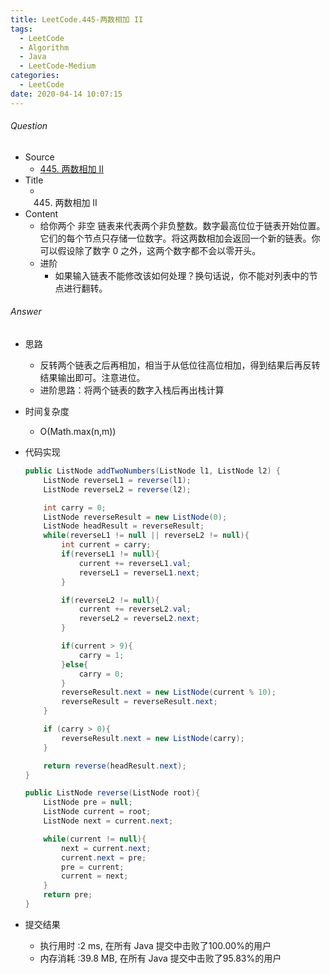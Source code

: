 ```yaml
---
title: LeetCode.445-两数相加 II
tags:
  - LeetCode
  - Algorithm
  - Java
  - LeetCode-Medium
categories:
  - LeetCode
date: 2020-04-14 10:07:15
---
```

###### Question
- Source
	- [445. 两数相加 II](https://leetcode-cn.com/problems/add-two-numbers-ii/) 
- Title
	- 445. 两数相加 II 
- Content
	- 给你两个 非空 链表来代表两个非负整数。数字最高位位于链表开始位置。它们的每个节点只存储一位数字。将这两数相加会返回一个新的链表。你可以假设除了数字 0 之外，这两个数字都不会以零开头。
	- 进阶
		- 如果输入链表不能修改该如何处理？换句话说，你不能对列表中的节点进行翻转。

<!--more-->

###### Answer
- 思路
	- 反转两个链表之后再相加，相当于从低位往高位相加，得到结果后再反转结果输出即可。注意进位。 
	- 进阶思路：将两个链表的数字入栈后再出栈计算
- 时间复杂度
	- O(Math.max(n,m)) 	
- 代码实现

	```Java
	public ListNode addTwoNumbers(ListNode l1, ListNode l2) {
        ListNode reverseL1 = reverse(l1);
        ListNode reverseL2 = reverse(l2);

        int carry = 0;
        ListNode reverseResult = new ListNode(0);
        ListNode headResult = reverseResult;
        while(reverseL1 != null || reverseL2 != null){
            int current = carry;
            if(reverseL1 != null){
                current += reverseL1.val;
                reverseL1 = reverseL1.next;
            }

            if(reverseL2 != null){
                current += reverseL2.val;
                reverseL2 = reverseL2.next;
            }

            if(current > 9){
                carry = 1;
            }else{
                carry = 0;
            }
            reverseResult.next = new ListNode(current % 10);
            reverseResult = reverseResult.next;
        }

        if (carry > 0){
            reverseResult.next = new ListNode(carry);
        }

        return reverse(headResult.next);
    }

    public ListNode reverse(ListNode root){
        ListNode pre = null;
        ListNode current = root;
        ListNode next = current.next;

        while(current != null){
            next = current.next;
            current.next = pre;
            pre = current;
            current = next;
        }
        return pre;
    }
	```
- 提交结果
	- 执行用时 :2 ms, 在所有 Java 提交中击败了100.00%的用户
	- 内存消耗 :39.8 MB, 在所有 Java 提交中击败了95.83%的用户
